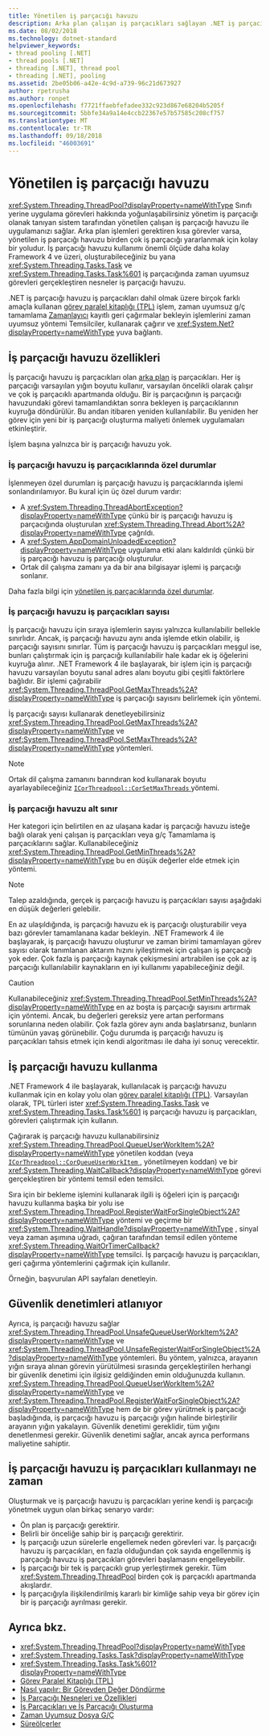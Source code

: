 ```yaml
---
title: Yönetilen iş parçacığı havuzu
description: Arka plan çalışan iş parçacıkları sağlayan .NET iş parçacığı havuzu hakkında bilgi edinin
ms.date: 08/02/2018
ms.technology: dotnet-standard
helpviewer_keywords:
- thread pooling [.NET]
- thread pools [.NET]
- threading [.NET], thread pool
- threading [.NET], pooling
ms.assetid: 2be05b06-a42e-4c9d-a739-96c21d673927
author: rpetrusha
ms.author: ronpet
ms.openlocfilehash: f7721ffaebfefadee332c923d867e68204b5205f
ms.sourcegitcommit: 5bbfe34a9a14e4ccb22367e57b57585c208cf757
ms.translationtype: MT
ms.contentlocale: tr-TR
ms.lasthandoff: 09/18/2018
ms.locfileid: "46003691"
---
```

# <a name="the-managed-thread-pool"></a>Yönetilen iş parçacığı havuzu

<xref:System.Threading.ThreadPool?displayProperty=nameWithType> Sınıfı yerine uygulama görevleri hakkında yoğunlaşabilirsiniz yönetim iş parçacığı olanak tanıyan sistem tarafından yönetilen çalışan iş parçacığı havuzu ile uygulamanızı sağlar. Arka plan işlemleri gerektiren kısa görevler varsa, yönetilen iş parçacığı havuzu birden çok iş parçacığı yararlanmak için kolay bir yoludur. İş parçacığı havuzu kullanımı önemli ölçüde daha kolay Framework 4 ve üzeri, oluşturabileceğiniz bu yana <xref:System.Threading.Tasks.Task> ve <xref:System.Threading.Tasks.Task%601> iş parçacığında zaman uyumsuz görevleri gerçekleştiren nesneler iş parçacığı havuzu.  
  
.NET iş parçacığı havuzu iş parçacıkları dahil olmak üzere birçok farklı amaçla kullanan [görev paralel kitaplığı (TPL)](../parallel-programming/task-parallel-library-tpl.md) işlem, zaman uyumsuz g/ç tamamlama [Zamanlayıcı](timers.md) kayıtlı geri çağırmalar bekleyin işlemlerini zaman uyumsuz yöntemi Temsilciler, kullanarak çağırır ve <xref:System.Net?displayProperty=nameWithType> yuva bağlantı.  

## <a name="thread-pool-characteristics"></a>İş parçacığı havuzu özellikleri

İş parçacığı havuzu iş parçacıkları olan [arka plan](foreground-and-background-threads.md) iş parçacıkları. Her iş parçacığı varsayılan yığın boyutu kullanır, varsayılan öncelikli olarak çalışır ve çok iş parçacıklı apartmanda olduğu. Bir iş parçacığının iş parçacığı havuzundaki görevi tamamlandıktan sonra bekleyen iş parçacıklarının kuyruğa döndürülür. Bu andan itibaren yeniden kullanılabilir. Bu yeniden her görev için yeni bir iş parçacığı oluşturma maliyeti önlemek uygulamaları etkinleştirir.
  
İşlem başına yalnızca bir iş parçacığı havuzu yok.  
  
### <a name="exceptions-in-thread-pool-threads"></a>İş parçacığı havuzu iş parçacıklarında özel durumlar

İşlenmeyen özel durumları iş parçacığı havuzu iş parçacıklarında işlemi sonlandırılamıyor. Bu kural için üç özel durum vardır:  
  
- A <xref:System.Threading.ThreadAbortException?displayProperty=nameWithType> çünkü bir iş parçacığı havuzu iş parçacığında oluşturulan <xref:System.Threading.Thread.Abort%2A?displayProperty=nameWithType> çağrıldı.  
- A <xref:System.AppDomainUnloadedException?displayProperty=nameWithType> uygulama etki alanı kaldırıldı çünkü bir iş parçacığı havuzu iş parçacığı oluşturulur.  
- Ortak dil çalışma zamanı ya da bir ana bilgisayar işlemi iş parçacığı sonlanır.  
  
Daha fazla bilgi için [yönetilen iş parçacıklarında özel durumlar](exceptions-in-managed-threads.md).  
  
### <a name="maximum-number-of-thread-pool-threads"></a>İş parçacığı havuzu iş parçacıkları sayısı

İş parçacığı havuzu için sıraya işlemlerin sayısı yalnızca kullanılabilir bellekle sınırlıdır. Ancak, iş parçacığı havuzu aynı anda işlemde etkin olabilir, iş parçacığı sayısını sınırlar. Tüm iş parçacığı havuzu iş parçacıkları meşgul ise, bunları çalıştırmak için iş parçacığı kullanılabilir hale kadar ek iş öğelerini kuyruğa alınır. .NET Framework 4 ile başlayarak, bir işlem için iş parçacığı havuzu varsayılan boyutu sanal adres alanı boyutu gibi çeşitli faktörlere bağlıdır. Bir işlemi çağırabilir <xref:System.Threading.ThreadPool.GetMaxThreads%2A?displayProperty=nameWithType> iş parçacığı sayısını belirlemek için yöntemi.  
  
İş parçacığı sayısı kullanarak denetleyebilirsiniz <xref:System.Threading.ThreadPool.GetMaxThreads%2A?displayProperty=nameWithType> ve <xref:System.Threading.ThreadPool.SetMaxThreads%2A?displayProperty=nameWithType> yöntemleri.  

> [!NOTE]
> Ortak dil çalışma zamanını barındıran kod kullanarak boyutu ayarlayabileceğiniz [ `ICorThreadpool::CorSetMaxThreads` ](../../framework/unmanaged-api/hosting/icorthreadpool-corsetmaxthreads-method.md) yöntemi.  
  
### <a name="thread-pool-minimums"></a>İş parçacığı havuzu alt sınır

Her kategori için belirtilen en az ulaşana kadar iş parçacığı havuzu isteğe bağlı olarak yeni çalışan iş parçacıkları veya g/ç Tamamlama iş parçacıklarını sağlar. Kullanabileceğiniz <xref:System.Threading.ThreadPool.GetMinThreads%2A?displayProperty=nameWithType> bu en düşük değerler elde etmek için yöntemi.  
  
> [!NOTE]
> Talep azaldığında, gerçek iş parçacığı havuzu iş parçacıkları sayısı aşağıdaki en düşük değerleri gelebilir.  
  
En az ulaşıldığında, iş parçacığı havuzu ek iş parçacığı oluşturabilir veya bazı görevler tamamlanana kadar bekleyin. .NET Framework 4 ile başlayarak, iş parçacığı havuzu oluşturur ve zaman birimi tamamlayan görev sayısı olarak tanımlanan aktarım hızını iyileştirmek için çalışan iş parçacığı yok eder. Çok fazla iş parçacığı kaynak çekişmesini artırabilen ise çok az iş parçacığı kullanılabilir kaynakların en iyi kullanımı yapabileceğiniz değil.  
  
> [!CAUTION]
> Kullanabileceğiniz <xref:System.Threading.ThreadPool.SetMinThreads%2A?displayProperty=nameWithType> en az boşta iş parçacığı sayısını artırmak için yöntemi. Ancak, bu değerleri gereksiz yere artan performans sorunlarına neden olabilir. Çok fazla görev aynı anda başlatırsanız, bunların tümünün yavaş görünebilir. Çoğu durumda iş parçacığı havuzu iş parçacıkları tahsis etmek için kendi algoritması ile daha iyi sonuç verecektir.  

## <a name="using-the-thread-pool"></a>İş parçacığı havuzu kullanma

.NET Framework 4 ile başlayarak, kullanılacak iş parçacığı havuzu kullanmak için en kolay yolu olan [görev paralel kitaplığı (TPL)](../parallel-programming/task-parallel-library-tpl.md). Varsayılan olarak, TPL türleri ister <xref:System.Threading.Tasks.Task> ve <xref:System.Threading.Tasks.Task%601> iş parçacığı havuzu iş parçacıkları, görevleri çalıştırmak için kullanın.

Çağırarak iş parçacığı havuzu kullanabilirsiniz <xref:System.Threading.ThreadPool.QueueUserWorkItem%2A?displayProperty=nameWithType> yönetilen koddan (veya [ `ICorThreadpool::CorQueueUserWorkItem` ](../../framework/unmanaged-api/hosting/icorthreadpool-corqueueuserworkitem-method.md) , yönetilmeyen koddan) ve bir <xref:System.Threading.WaitCallback?displayProperty=nameWithType> görevi gerçekleştiren bir yöntemi temsil eden temsilci.

Sıra için bir bekleme işlemini kullanarak ilgili iş öğeleri için iş parçacığı havuzu kullanma başka bir yolu ise <xref:System.Threading.ThreadPool.RegisterWaitForSingleObject%2A?displayProperty=nameWithType> yöntemi ve geçirme bir <xref:System.Threading.WaitHandle?displayProperty=nameWithType> , sinyal veya zaman aşımına uğradı, çağıran tarafından temsil edilen yönteme <xref:System.Threading.WaitOrTimerCallback?displayProperty=nameWithType> temsilci. İş parçacığı havuzu iş parçacıkları, geri çağırma yöntemlerini çağırmak için kullanılır.  

Örneğin, başvurulan API sayfaları denetleyin.
  
## <a name="skipping-security-checks"></a>Güvenlik denetimleri atlanıyor

Ayrıca, iş parçacığı havuzu sağlar <xref:System.Threading.ThreadPool.UnsafeQueueUserWorkItem%2A?displayProperty=nameWithType> ve <xref:System.Threading.ThreadPool.UnsafeRegisterWaitForSingleObject%2A?displayProperty=nameWithType> yöntemleri. Bu yöntem, yalnızca, arayanın yığın sıraya alınan görevin yürütülmesi sırasında gerçekleştirilen herhangi bir güvenlik denetimi için ilgisiz geldiğinden emin olduğunuzda kullanın. <xref:System.Threading.ThreadPool.QueueUserWorkItem%2A?displayProperty=nameWithType> ve <xref:System.Threading.ThreadPool.RegisterWaitForSingleObject%2A?displayProperty=nameWithType> hem de bir görev yürütmek iş parçacığı başladığında, iş parçacığı havuzu iş parçacığı yığın halinde birleştirilir arayanın yığın yakalayın. Güvenlik denetimi gereklidir, tüm yığını denetlenmesi gerekir. Güvenlik denetimi sağlar, ancak ayrıca performans maliyetine sahiptir.  

## <a name="when-not-to-use-thread-pool-threads"></a>İş parçacığı havuzu iş parçacıkları kullanmayı ne zaman

Oluşturmak ve iş parçacığı havuzu iş parçacıkları yerine kendi iş parçacığı yönetmek uygun olan birkaç senaryo vardır:  
  
- Ön plan iş parçacığı gerektirir.  
- Belirli bir önceliğe sahip bir iş parçacığı gerektirir.  
- İş parçacığı uzun sürelerle engellemek neden görevleri var. İş parçacığı havuzu iş parçacıkları, en fazla olduğundan çok sayıda engellenmiş iş parçacığı havuzu iş parçacıkları görevleri başlamasını engelleyebilir.  
- İş parçacığı bir tek iş parçacıklı grup yerleştirmek gerekir. Tüm <xref:System.Threading.ThreadPool> birden çok iş parçacıklı apartmanda akışlardır.  
- İş parçacığıyla ilişkilendirilmiş kararlı bir kimliğe sahip veya bir görev için bir iş parçacığı ayrılması gerekir.  
  
## <a name="see-also"></a>Ayrıca bkz.

- <xref:System.Threading.ThreadPool?displayProperty=nameWithType>  
- <xref:System.Threading.Tasks.Task?displayProperty=nameWithType>  
- <xref:System.Threading.Tasks.Task%601?displayProperty=nameWithType>  
- [Görev Paralel Kitaplığı (TPL)](../parallel-programming/task-parallel-library-tpl.md)  
- [Nasıl yapılır: Bir Görevden Değer Döndürme](../parallel-programming/how-to-return-a-value-from-a-task.md)  
- [İş Parçacığı Nesneleri ve Özellikleri](threading-objects-and-features.md)  
- [İş Parçacıkları ve İş Parçacığı Oluşturma](threads-and-threading.md)  
- [Zaman Uyumsuz Dosya G/Ç](../io/asynchronous-file-i-o.md)  
- [Süreölçerler](timers.md)  
